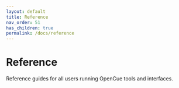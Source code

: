 ```yaml
---
layout: default
title: Reference
nav_order: 51
has_children: true
permalink: /docs/reference
---
```


# Reference

Reference guides for all users running OpenCue tools and interfaces.